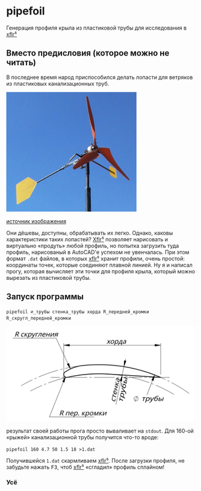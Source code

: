 # pipefoil

Генерация профиля крыла из пластиковой трубы для исследования в [xflr⁵](http://www.xflr5.tech/xflr5.htm)

## Вместо предисловия (которое можно не читать)

В последнее время народ приспособился делать лопасти для ветряков из пластиковых канализационных труб.

![Ветряк из пвх трубы](doc/energogenerator.jpg)

[источник изображения](https://econet.ru/articles/111806-zhitel-altayskogo-kraya-skonstruiroval-energogenerator-dlya-slabogo-vetra)

Они дёшевы, доступны, обрабатывать их легко. Однако, каковы характеристики таких лопастей?
[Xflr⁵](http://www.xflr5.tech/xflr5.htm) позволяет нарисовать и виртуально «продуть» любой профиль, но попытка загрузить туда профиль, нарисованый в AutoCAD'е успехом не увенчалась.
При этом формат `.dat` файлов, в которых [xflr⁵](http://www.xflr5.tech/xflr5.htm) хранит профили, очень простой: координаты точек, которые соединяют плавной линией.
Ну я и написал прогу, которая вычисляет эти точки для профиля крыла, который можно вырезать из пластиковой трубы.

## Запуск программы

`pipefoil ⌀_трубы стенка_трубы хорда R_передней_кромки R_скругл_передней_кромки`

![чертеж профиля](doc/drawing.svg)


результат своей работы прога просто вываливает на `stdout`.
Для 160-ой «рыжей» канализационной трубы получится что-то вроде:

`pipefoil 160 4.7 50 1.5 18 >1.dat`

Получившейся `1.dat` скармливаем [xflr⁵](http://www.xflr5.tech/xflr5.htm). После загрузки профиля, не забудьте нажать <kbd>F3</kbd>, чтоб [xflr⁵](http://www.xflr5.tech/xflr5.htm) «сгладил» профиль сплайном!

### Усё

